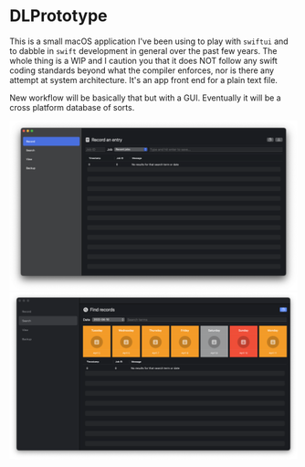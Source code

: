 #  DLPrototype

This is a small macOS application I've been using to play with `swiftui` and to dabble in `swift` development in general over the past few years.  The whole thing is a WIP and I caution you that it does NOT follow any swift coding standards beyond what the compiler enforces, nor is there any attempt at system architecture.  It's an app front end for a plain text file. 

New workflow will be basically that but with a GUI.  Eventually it will be a cross platform database of sorts.

![record view](Screenshots/record-view.png)
![search view (beta)](Screenshots/search-view-beta.png)
